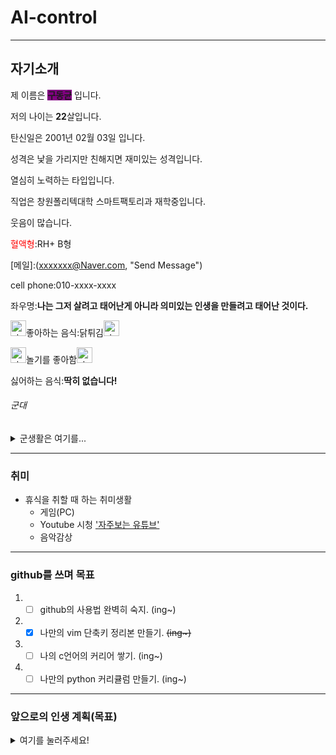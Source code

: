 # AI-control
- - -
## 자기소개

제 이름은 <span style="background-color:purple">**구동균**</span> 입니다.

저의 나이는 **22**살입니다.

탄신일은 2001년 02월 03일 입니다.

성격은 낯을 가리지만 친해지면 재미있는 성격입니다.

열심히 노력하는 타입입니다.

직업은 창원폴리텍대학 스마트팩토리과 재학중입니다.

웃음이 많습니다.

<span style="color:Red">혈액형</span>:RH+ B형



[메일]:(xxxxxxx@Naver.com, "Send Message")

cell phone:010-xxxx-xxxx

좌우명:**나는 그저 살려고 태어난게 아니라 의미있는 인생을 만들려고 태어난 것이다.**

<img width="25" alt="star1" src="https://user-images.githubusercontent.com/78655692/151471925-e5f35751-d4b9-416b-b41d-a059267a09e3.png">좋아하는 음식:닭튀김<img width="25" alt="star1" src="https://user-images.githubusercontent.com/78655692/151471925-e5f35751-d4b9-416b-b41d-a059267a09e3.png">

<img width="25" alt="star1" src="https://user-images.githubusercontent.com/78655692/151471925-e5f35751-d4b9-416b-b41d-a059267a09e3.png">놀기를 좋아함<img width="25" alt="star1" src="https://user-images.githubusercontent.com/78655692/151471925-e5f35751-d4b9-416b-b41d-a059267a09e3.png">

싫어하는 음식:**딱히 없습니다!**

###### 군대
 
<details>
<summary>군생활은 여기를...</summary>
<div markdown="1">   

|First Image|Second Image|
|:-:|:-:|
|![First Image]![(https://images.pexels.com/photos/585759/pexels-photo-585759.jpeg?h=750&w=1260)](https://w.namu.la/s/ff35ae6c0c2234f90953341bca560f24e02caec27efd46ee08724aa74f9191b139af9d65763001f3c4749936415527e3c84c1a01a88286da7311c031022f5e11f5d2cff5a052280e699b69f78705ff61307989134389ffaffb48ebe045a18a1f)|![Second Image]![Inked44444532](https://user-images.githubusercontent.com/112382906/195590315-4b8f08ff-bbd3-4f0b-9937-ea1775accfa9.jpg)|
>>사진출처:Naver.com
 
근무지:경기도 연천군 28사단
 
병과:111101 유탄수 K201~~쓰레기~~

</div>
</details>

- - -
### 취미
+ 휴식을 취할 때 하는 취미생활 
  + 게임(PC)
  + Youtube 시청 ['자주보는 유튜브'](https://www.youtube.com/c/bobtailytb/videos)
  + 음악감상
 
- - -

### github를 쓰며 목표

1. - [ ] github의 사용법 완벽히 숙지. (ing~)

2. - [X] 나만의 vim 단축키 정리본 만들기. ~~(ing~)~~

3. - [ ] 나의 c언어의 커리어 쌓기. (ing~)

4. - [ ] 나만의 python 커리큘럼 만들기. (ing~)

- - -
### 앞으로의 인생 계획(목표)

<details>
<summary>여기를 눌러주세요!</summary>
<div markdown="1">       

+ 취업가치관
  + 저의 취업 가치관은 PAY보다는 기술입니다.
  + 기술을 배워 저의 가치가 올라가면 PAY는 자동으로 따라온다는 생각입니다.
  + 취업을 한다면 대기업보다는 중견기업을 선택하고 싶습니다.
+ 계획
  + 중견기업으로 취직하여 기술을 배웁니다.
  + 기술을 배워 가치를 올린 뒤에 대기업으로 이직을 하고 싶습니다.
 
</div>
</details>


